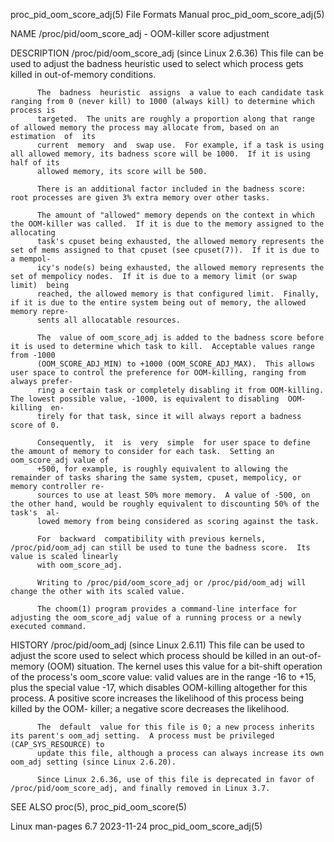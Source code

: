 proc_pid_oom_score_adj(5)					      File Formats Manual					     proc_pid_oom_score_adj(5)

NAME
       /proc/pid/oom_score_adj - OOM-killer score adjustment

DESCRIPTION
       /proc/pid/oom_score_adj (since Linux 2.6.36)
	      This file can be used to adjust the badness heuristic used to select which process gets killed in out-of-memory conditions.

	      The  badness  heuristic  assigns	a value to each candidate task ranging from 0 (never kill) to 1000 (always kill) to determine which process is
	      targeted.	 The units are roughly a proportion along that range of allowed memory the process may allocate from, based on an  estimation  of  its
	      current  memory  and  swap use.  For example, if a task is using all allowed memory, its badness score will be 1000.  If it is using half of its
	      allowed memory, its score will be 500.

	      There is an additional factor included in the badness score: root processes are given 3% extra memory over other tasks.

	      The amount of "allowed" memory depends on the context in which the OOM-killer was called.	 If it is due to the memory assigned to the allocating
	      task's cpuset being exhausted, the allowed memory represents the set of mems assigned to that cpuset (see cpuset(7)).  If it is due to a mempol‐
	      icy's node(s) being exhausted, the allowed memory represents the set of mempolicy nodes.	If it is due to a memory limit (or swap	 limit)	 being
	      reached, the allowed memory is that configured limit.  Finally, if it is due to the entire system being out of memory, the allowed memory repre‐
	      sents all allocatable resources.

	      The  value of oom_score_adj is added to the badness score before it is used to determine which task to kill.  Acceptable values range from -1000
	      (OOM_SCORE_ADJ_MIN) to +1000 (OOM_SCORE_ADJ_MAX).	 This allows user space to control the preference for OOM-killing, ranging from always prefer‐
	      ring a certain task or completely disabling it from OOM-killing.	The lowest possible value, -1000, is equivalent to disabling  OOM-killing  en‐
	      tirely for that task, since it will always report a badness score of 0.

	      Consequently,  it	 is  very  simple  for user space to define the amount of memory to consider for each task.  Setting an oom_score_adj value of
	      +500, for example, is roughly equivalent to allowing the remainder of tasks sharing the same system, cpuset, mempolicy, or memory controller re‐
	      sources to use at least 50% more memory.	A value of -500, on the other hand, would be roughly equivalent to discounting 50% of the  task's  al‐
	      lowed memory from being considered as scoring against the task.

	      For  backward  compatibility with previous kernels, /proc/pid/oom_adj can still be used to tune the badness score.  Its value is scaled linearly
	      with oom_score_adj.

	      Writing to /proc/pid/oom_score_adj or /proc/pid/oom_adj will change the other with its scaled value.

	      The choom(1) program provides a command-line interface for adjusting the oom_score_adj value of a running process or a newly executed command.

HISTORY
       /proc/pid/oom_adj (since Linux 2.6.11)
	      This file can be used to adjust the score used to select which process should be killed in an out-of-memory (OOM) situation.   The  kernel  uses
	      this  value  for	a  bit-shift operation of the process's oom_score value: valid values are in the range -16 to +15, plus the special value -17,
	      which disables OOM-killing altogether for this process.  A positive score increases the likelihood of this process  being	 killed	 by  the  OOM-
	      killer; a negative score decreases the likelihood.

	      The  default  value for this file is 0; a new process inherits its parent's oom_adj setting.  A process must be privileged (CAP_SYS_RESOURCE) to
	      update this file, although a process can always increase its own oom_adj setting (since Linux 2.6.20).

	      Since Linux 2.6.36, use of this file is deprecated in favor of /proc/pid/oom_score_adj, and finally removed in Linux 3.7.

SEE ALSO
       proc(5), proc_pid_oom_score(5)

Linux man-pages 6.7							  2023-11-24						     proc_pid_oom_score_adj(5)
